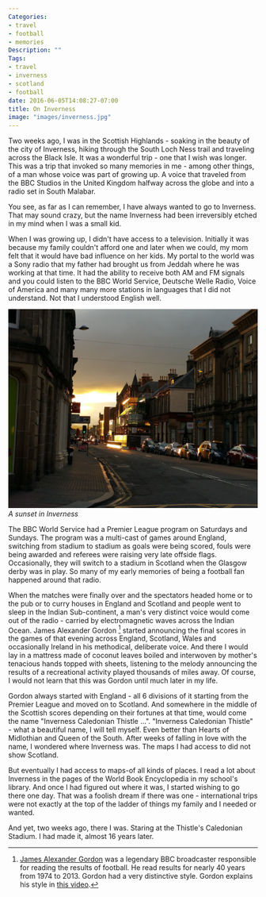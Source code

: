 ```yaml
---
Categories:
- travel
- football
- memories
Description: ""
Tags:
- travel
- inverness
- scotland
- football
date: 2016-06-05T14:08:27-07:00
title: On Inverness
image: "images/inverness.jpg"
---
```


Two weeks ago, I was in the Scottish Highlands - soaking in the beauty of the city of Inverness, hiking through the South Loch Ness trail and traveling across the Black Isle. It was a wonderful trip - one that I wish was longer. This was a trip that invoked so many memories in me - among other things, of a man whose voice was part of growing up. A voice that traveled from the BBC Studios in the United Kingdom halfway across the globe and into a radio set in South Malabar.

<!--more-->

You see, as far as I can remember, I have always wanted to go to Inverness. That may sound crazy, but the name Inverness had been irreversibly etched in my mind when I was a small kid.

When I was growing up, I didn't have access to a television. Initially it was because my family couldn't afford one and later when we could, my mom felt that it would have bad influence on her kids. My portal to the world was a Sony radio that my father had brought us from Jeddah where he was working at that time. It had the ability to receive both AM and FM signals and you could listen to the BBC World Service, Deutsche Welle Radio, Voice of America and many many more stations in languages that I did not understand. Not that I understood English well.

!["Sunset in Inverness"](/images/inverness-sunset.jpg "Sunset in Inverness")
_A sunset in Inverness_

The BBC World Service had a Premier League program on Saturdays and Sundays. The program was a multi-cast of games around England, switching from stadium to stadium as goals were being scored, fouls were being awarded and referees were raising very late offside flags. Occasionally, they will switch to a stadium in Scotland when the Glasgow derby was in play. So many of my early memories of being a football fan happened around that radio.

When the matches were finally over and the spectators headed home or to the pub or to curry houses in England and Scotland and people went to sleep in the Indian Sub-continent, a man's very distinct voice would come out of the radio - carried by electromagnetic waves across the Indian Ocean. James Alexander Gordon [^1] started announcing the final scores in the games of that evening across England, Scotland, Wales and occasionally Ireland in his methodical, deliberate voice. And there I would lay in a mattress made of coconut leaves boiled and interwoven by mother's tenacious hands topped with sheets, listening to the melody announcing the results of a recreational activity played thousands of miles away. Of course, I would not learn that this was Gordon until much later in my life.

Gordon always started with England - all 6 divisions of it starting from the Premier League and moved on to Scotland. And somewhere in the middle of the Scottish scores depending on their fortunes at that time, would come the name "Inverness Caledonian Thistle ...". "Inverness Caledonian Thistle" - what a beautiful name, I will tell myself. Even better than Hearts of Midlothian and Queen of the South. After weeks of falling in love with the name, I wondered where Inverness was. The maps I had access to did not show Scotland.

But eventually I had access to maps-of all kinds of places. I read a lot about Inverness in the pages of the World Book Encyclopedia in my school's library. And once I had figured out where it was, I started wishing to go there one day. That was a foolish dream if there was one - international trips were not exactly at the top of the ladder of things my family and I needed or wanted.

And yet, two weeks ago, there I was. Staring at the Thistle's Caledonian Stadium. I had made it, almost 16 years later.

[^1]: [James Alexander Gordon](https://en.wikipedia.org/wiki/James_Alexander_Gordon) was a legendary BBC broadcaster responsible for reading the results of football. He read results for nearly 40 years from 1974 to 2013. Gordon had a very distinctive style. Gordon explains his style in [this video](https://www.youtube.com/watch?v=OcNmtpTsIfM).
